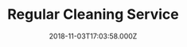 ---
categories:
  - Cleaning
date: 2018-11-03T17:03:58.000Z
title: Regular Cleaning Service
description: >-
  Need something a little more regular? Schedule a recurring service with us. Monthly, weekly, biweekly, you name it. 
type: ''
price: ''
icon: 'fas fa-calendar'
---